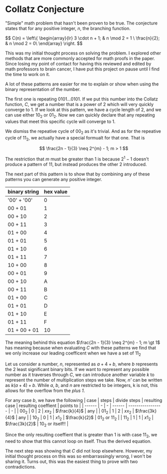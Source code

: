 # Collatz Conjecture

"Simple" math problem that hasn't been proven to be true. The conjecture states that for any positive integer, $n$, the branching function.

$$
C(n) = 
	\left\\{ 
		\begin{array}{lr}
			3 \cdot n + 1; & n \mod 2 = 1 \\
			\frac{n}{2}; & n \mod 2 = 0\\ 
		\end{array}
	\right\.
$$

This was my initial thought process on solving the problem. I explored other methods that are more commonly accepted for math proofs in the paper. Since losing my point of contact for having this reviewed and edited by math professors to brain cancer, I have put this project on pause until I find the time to work on it.

A lot of these patterns are easier for me to explain or show when using the binary representation of the number.

The first one is repeating $0101...0101$. If we put this number into the Collatz function, *C*, we get a number that is a power of 2 which will very quickly converge to 1. If we look at this pattern, we have a cycle length of 2, and we can use either $10_2$ or $01_2$. Now we can quickly declare that any repeating values that meet this specific cycle will converge to 1.

We dismiss the repeative cycle of $00_2$ as it's trivial. And as for the repeative cycle of $11_2$, we actually have a special formualt for that one. That is 

$$
\frac{2n - 1}{3} \neq 2^{m} - 1; m > 1
$$

The restriction that $m$ must be greater than 1 is because $2^1 - 1$ doesn't produce a pattern of $11$, but instead produces the other 2 introduced.

The next part of this pattern is to show that by combining any of these patterns you can generate any positive integer.

| binary string | hex value |
| ---- | - |
| '00' + '00' | 0 |
| 00 + 01 | 1 |
| 00 + 10 | 2 |
| 00 + 11 | 3 |
| 01 + 00 | 4 |
| 01 + 01 | 5 |
| 01 + 10 | 6 |
| 01 + 11 | 7 |
| 10 + 00 | 8 |
| 00 + 01 | 9 |
| 00 + 10 | A |
| 00 + 11 | B |
| 01 + 00 | C |
| 01 + 01 | D |
| 01 + 10 | E |
| 01 + 11 | F |
| 01 + 00 + 01 | 10 |

The meaning behind this equation $\frac{2n - 1}{3} \neq 2^{m} - 1; m \gt 1$ has meaning because when evaluating *C* with these patterns we find that we only increase our leading coefficent when we have a set of $11_2$

Let us consider a number, *n*, represented as $a + 4 + b$, where *b* represents the 2 least significant binary bits. If we want to represent any possible number as it traverses through *C*, we can introduce another variable *k* to represent the number of multiplication steps we take. Now, *n'* can be written as $k(a + 4) + b$. While *a*, *b*, and *n* are restricted to be integers, k is not, this allows for the overflow from the *plus 1*. 

For any case *b*, we have the following
| case | steps | divide steps | resulting case | resulting coeffient | points to |
| ------ | - | - | ------ | ----------------- | - |
| $00_2$ | 0 | 2 | $xx_2$ | $\frac{k}{4}$     | any |
| $01_2$ | 1 | 2 | $xx_2$ | $\frac{3k}{4}$    | any |
| $10_2$ | 0 | 1 | $x1_2$ | $\frac{k}{2}$     | $01_2$ or $11_2$ |
| $11_2$ | 1 | 1 | $x1_2$ | $\frac{3k}{2}$    | $10_2$ or itself!! |

Since the only resulting coeffient that is greater than 1 is with case $11_2$, we need to show that this cannot loop on itself. Thus the derived equation.

The next step was showing that *C* did not loop elsewhere. However, my initial thought process on this was so embarrassingly wrong, I won't be sharing it. Turns out, this was the easiest thing to prove with two contradictions.

